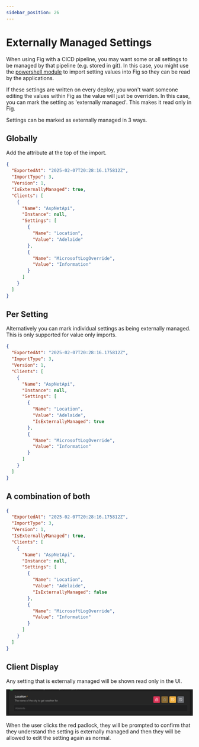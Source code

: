 ```yaml
---
sidebar_position: 26
---
```


# Externally Managed Settings

When using Fig with a CICD pipeline, you may want some or all settings to be managed by that pipeline (e.g. stored in git). In this case, you might use the [powershell module](https://github.com/mzbrau/fig/blob/main/scripts/fig-sdk.psm1) to import setting values into Fig so they can be read by the applications.

If these settings are written on every deploy, you won't want someone editing the values within Fig as the value will just be overriden. In this case, you can mark the setting as 'externally managed'. This makes it read only in Fig.

Settings can be marked as externally managed in 3 ways.

## Globally

Add the attribute at the top of the import.

```json
{
  "ExportedAt": "2025-02-07T20:28:16.175812Z",
  "ImportType": 3,
  "Version": 1,
  "IsExternallyManaged": true,
  "Clients": [
    {
      "Name": "AspNetApi",
      "Instance": null,
      "Settings": [
        {
          "Name": "Location",
          "Value": "Adelaide"
        },
        {
          "Name": "MicrosoftLogOverride",
          "Value": "Information"
        }
      ]
    }
  ]
}
```

## Per Setting

Alternatively you can mark individual settings as being externally managed. This is only supported for value only imports.

```json
{
  "ExportedAt": "2025-02-07T20:28:16.175812Z",
  "ImportType": 3,
  "Version": 1,
  "Clients": [
    {
      "Name": "AspNetApi",
      "Instance": null,
      "Settings": [
        {
          "Name": "Location",
          "Value": "Adelaide",
          "IsExternallyManaged": true
        },
        {
          "Name": "MicrosoftLogOverride",
          "Value": "Information"
        }
      ]
    }
  ]
}
```

## A combination of both

```json
{
  "ExportedAt": "2025-02-07T20:28:16.175812Z",
  "ImportType": 3,
  "Version": 1,
  "IsExternallyManaged": true,
  "Clients": [
    {
      "Name": "AspNetApi",
      "Instance": null,
      "Settings": [
        {
          "Name": "Location",
          "Value": "Adelaide",
          "IsExternallyManaged": false
        },
        {
          "Name": "MicrosoftLogOverride",
          "Value": "Information"
        }
      ]
    }
  ]
}
```

## Client Display

Any setting that is externally managed will be shown read only in the UI.

![alt text](../../static/img/externally-managed-setting.png)

When the user clicks the red padlock, they will be prompted to confirm that they understand the setting is externally managed and then they will be allowed to edit the setting again as normal.